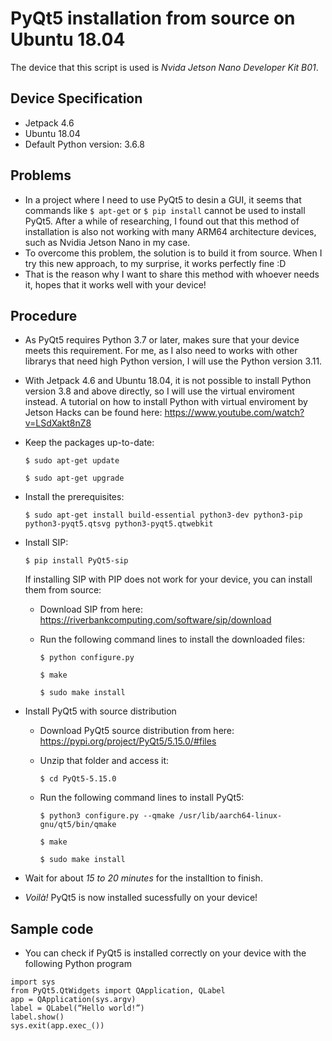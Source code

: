 # PyQt5 installation from source on Ubuntu 18.04
The device that this script is used is _Nvida Jetson Nano Developer Kit B01_.
## Device Specification
- Jetpack 4.6
- Ubuntu 18.04
- Default Python version: 3.6.8
## Problems
- In a project where I need to use PyQt5 to desin a GUI, it seems that commands like ```$ apt-get``` or ```$ pip install``` cannot be used to install PyQt5. After a while of researching, I found out that this method of installation is also not working with many ARM64 architecture devices, such as Nvidia Jetson Nano in my case.
- To overcome this problem, the solution is to build it from source. When I try this new approach, to my surprise, it works perfectly fine :D
- That is the reason why I want to share this method with whoever needs it, hopes that it works well with your device!
## Procedure
- As PyQt5 requires Python 3.7 or later, makes sure that your device meets this requirement. For me, as I also need to works with other librarys that need high Python version, I will use the Python version 3.11.
- With Jetpack 4.6 and Ubuntu 18.04, it is not possible to install Python version 3.8 and above directly, so I will use the virtual enviroment instead. A tutorial on how to install Python with virtual enviroment by Jetson Hacks can be found here: https://www.youtube.com/watch?v=LSdXakt8nZ8
- Keep the packages up-to-date:

  ```$ sudo apt-get update```

  ```$ sudo apt-get upgrade```

- Install the prerequisites:
  
  ```$ sudo apt-get install build-essential python3-dev python3-pip python3-pyqt5.qtsvg python3-pyqt5.qtwebkit```

- Install SIP:

  ```$ pip install PyQt5-sip```

  If installing SIP with PIP does not work for your device, you can install them from source:
  - Download SIP from here: https://riverbankcomputing.com/software/sip/download
  - Run the following command lines to install the downloaded files:

    ```$ python configure.py ```
    
    ```$ make```
    
    ```$ sudo make install```
- Install PyQt5 with source distribution
  - Download PyQt5 source distribution from here: https://pypi.org/project/PyQt5/5.15.0/#files
  - Unzip that folder and access it:

    ```$ cd PyQt5-5.15.0```

  - Run the following command lines to install PyQt5:
    
    ```$ python3 configure.py --qmake /usr/lib/aarch64-linux-gnu/qt5/bin/qmake```
    
    ```$ make```

    ```$ sudo make install```
- Wait for about _15 to 20 minutes_ for the installtion to finish.
- _Voilà!_ PyQt5 is now installed sucessfully on your device!
## Sample code
- You can check if PyQt5 is installed correctly on your device with the following Python program
```
import sys
from PyQt5.QtWidgets import QApplication, QLabel
app = QApplication(sys.argv)
label = QLabel(“Hello world!”)
label.show()
sys.exit(app.exec_())
```
    
    

  
